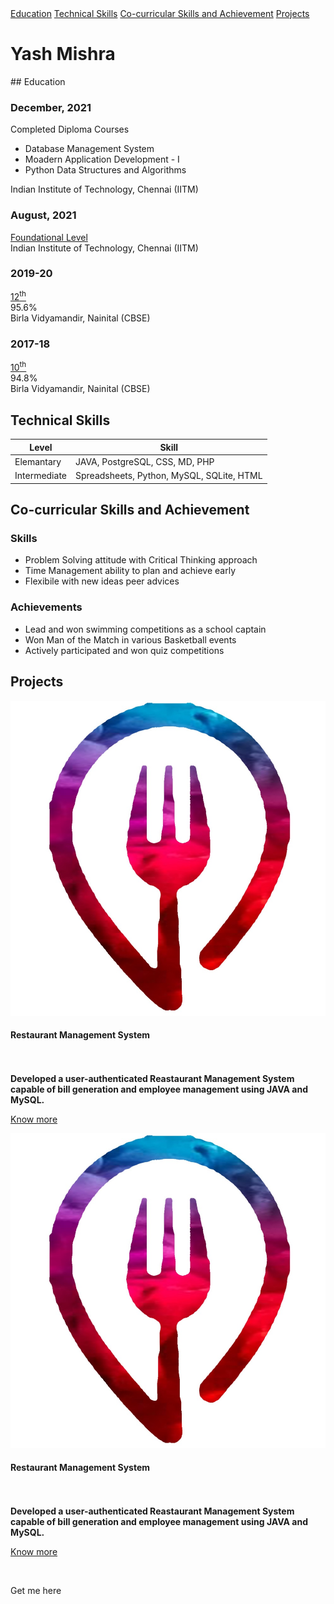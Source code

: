<!--portfolio-->
<!-- Side navigation -->

<link rel="stylesheet" href="/css/sidebar.css">
<div class="sidenav" >
  <div >
  <a href="#edu">Education</a>   
  <a href="#tech">Technical Skills</a> 
  <a href="#soft">Co-curricular Skills and Achievement</a> 
  <a href="#pro">Projects</a>
  </div>
</div>



# Yash Mishra
<div id="edu">
</div>
## Education

<link rel="stylesheet" href="/css/timeline.css">
<div class="timeline">
  
  <div class="container right">
    <div class="content">
      <h3>December, 2021</h3>
      <p>Completed Diploma Courses<br>
        <ul> 
          <li>Database Management System</li>
          <li>Moadern Application Development - I</li>
          <li>Python Data Structures and Algorithms</li>
        </ul>
      Indian Institute of Technology, Chennai (IITM)</p>
    </div>
  </div>
  
  <div class="container left">
    <div class="content">
      <h3>August, 2021</h3>
      <p><a href="/ihtml/fl.html" >Foundational Level</a><br>
      Indian Institute of Technology, Chennai (IITM)</p>
    </div>
  </div>
  
  <div class="container right">
    <div class="content">
      <h3>2019-20</h3>
      <p><a href="/ihtml/12.html" >12<sup>th</sup></a><br>
      95.6%<br>
      Birla Vidyamandir, Nainital (CBSE)</p>
    </div>
  </div>
  
  <div class="container left">
    <div class="content">
      <h3>2017-18</h3>
      <p><a href="/ihtml/1.html" >10<sup>th</sup></a><br>
      94.8%<br>
      Birla Vidyamandir, Nainital (CBSE)</p>
    </div>
  </div>

</div>





<div id="tech">
</div>

## Technical Skills

| Level         | Skill |
|---------------|-------|
| Elemantary    |JAVA, PostgreSQL, CSS, MD, PHP  |
| Intermediate  |Spreadsheets, Python, MySQL, SQLite, HTML |

<div id="soft">
</div>
  
## Co-curricular Skills and Achievement
### Skills
- Problem Solving attitude with Critical Thinking approach
- Time Management ability to plan and achieve early
- Flexibile with new ideas peer advices
### Achievements
- Lead and won swimming competitions as a school captain
- Won Man of the Match in various Basketball events
- Actively participated and won quiz competitions

<div id="pro">
</div>

  
## Projects
  
<!--flip cards-->
<link rel="stylesheet" href="/css/flip.css">
<div>
<!--Restaurant Management System-->
<div class="flip-card">
  <div class="flip-card-inner">
    <div class="flip-card-front">
       <!-- Image-->
      <div class="view overlay">
        <img class="card-img-top" src="/images/resicon.jpg" alt="res icon">
      </div>
      <!--Content-->
      <div class="card-body">
        <h4 >Restaurant Management System</h4>
      </div>
    </div>    
    <div class="flip-card-back">
      <br><br>
      <b>Developed a user-authenticated Reastaurant Management System capable of bill generation and employee management using JAVA and MySQL.</b>
      <p><a href="/pdfs/A RESTAURANT-converted.pdf">Know more</a></p>
    </div>
  </div>
</div>

<div class="flip-card">
  <div class="flip-card-inner">
    <div class="flip-card-front">
       <!-- Image-->
      <div class="view overlay">
        <img class="card-img-top" src="/images/resicon.jpg" alt="res icon">
      </div>
      <!--Content-->
      <div class="card-body">
        <h4 >Restaurant Management System</h4>
      </div>
    </div>    
    <div class="flip-card-back">
      <br><br>
      <b>Developed a user-authenticated Reastaurant Management System capable of bill generation and employee management using JAVA and MySQL.</b>
      <p><a href="/pdfs/A RESTAURANT-converted.pdf">Know more</a></p>
    </div>
  </div>
</div>
</div>  
  <br>


<!-- Social Icons -->
<link rel="stylesheet" href="https://cdnjs.cloudflare.com/ajax/libs/font-awesome/4.7.0/css/font-awesome.min.css">
<link rel="stylesheet" href="/css/footer.css">
<footer>
  <p>Get me here<br>
  <a href="https://www.linkedin.com/in/the-y9" class="fa fa-linkedin" style="background: #007bb5; color: white;"></a>

